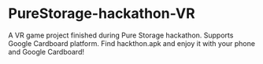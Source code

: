 # PureStorage-hackathon-VR
A VR game project finished during Pure Storage hackathon.
Supports Google Cardboard platform. Find hackthon.apk and enjoy it with your phone and Google Cardboard!
